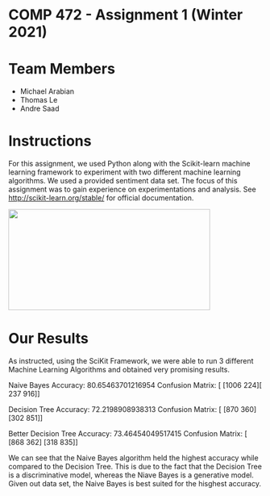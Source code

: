 
# COMP 472 - Assignment 1 (Winter 2021)

# Team Members
- Michael Arabian
- Thomas Le
- Andre Saad


# Instructions

  For this assignment, we used Python along with the Scikit-learn machine learning framework to experiment with two different machine learning algorithms. We used a provided sentiment data set. The focus of this assignment was to gain experience on experimentations and analysis. See http://scikit-learn.org/stable/ for official documentation.
  
  
  <img src="https://upload.wikimedia.org/wikipedia/commons/thumb/0/05/Scikit_learn_logo_small.svg/1200px-Scikit_learn_logo_small.svg.png" width="400" height="200">
  
  
 # Our Results 
 
As instructed, using the SciKit Framework, we were able to run 3 different Machine Learning Algorithms and obtained very promising results.
 
Naive Bayes Accuracy: 80.65463701216954
Confusion Matrix: [ [1006  224][ 237  916]]
 
Decision Tree Accuracy: 72.2198908938313
Confusion Matrix: [ [870 360] [302 851]]

Better Decision Tree Accuracy: 73.46454049517415
Confusion Matrix: [ [868 362] [318 835]]


We can see that the Naive Bayes algorithm held the highest accuracy while compared to the Decision Tree. This is due to the fact that the Decision Tree is a discriminative model, whereas the Niave Bayes is a generative model. Given out data set, the Naive Bayes is best suited for the hisghest accuracy. 
